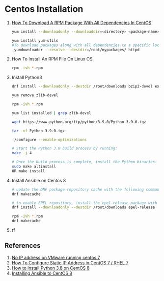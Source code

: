# Centos Installation

1. [How To Download A RPM Package With All Dependencies In CentOS](https://ostechnix.com/download-rpm-package-dependencies-centos/)
    ```bash
    yum install --downloadonly --downloaddir=<directory> <package-name>

    yum install yum-utils
    #To download packages along with all dependencies to a specific location, use --destdir option:
     yumdownloader --resolve --destdir=/root/mypackages/ httpd
    ```
2. How To Install An RPM File On Linux OS
    ```bash
    rpm -ivh *.rpm
    ```
3. Install Python3
   ```bash
   dnf install --downloadonly --destdir /root/downloads bzip2-devel expat-devel gdbm-devel ncurses-devel openssl-devel readline-devel wget sqlite-devel tk-devel xz-devel zlib-devel libffi-devel vim make

   yum remove zlib-devel

   rpm -ivh *.rpm

   yum list installed | grep zlib-devel

   wget https://www.python.org/ftp/python/3.9.0/Python-3.9.0.tgz

   tar -xf Python-3.9.0.tgz

   ./configure --enable-optimizations

   # Start the Python 3.8 build process by running:
   make -j 4

   # Once the build process is complete, install the Python binaries:
   sudo make altinstall
   OR make install
   ```
4. Install Ansible on Centos 8
    ```bash
    # update the DNF package repository cache with the following command:
    dnf makecache

    # to enable EPEL repository, install the epel-release package with the following command:
    dnf install --downloadonly --destdir /root/downloads epel-release

    rpm -ivh *.rpm
    dnf makecache
    ```
5. ff


## References
1. [No IP address on VMware running centos 7](https://unix.stackexchange.com/questions/206217/no-ip-address-on-vmware-running-centos-7)
2. [How To Configure Static IP Address in CentOS 7 / RHEL 7](https://www.itzgeek.com/how-tos/linux/centos-how-tos/how-to-configure-static-ip-address-in-centos-7-rhel-7-fedora-26.html)
3. [How to Install Python 3.8 on CentOS 8](https://linuxize.com/post/how-to-install-python-3-8-on-centos-8/)
4. [Installing Ansible to CentOS 8](https://medium.com/@akingsukh/installing-ansible-to-centos-8-bee36ab9d279)